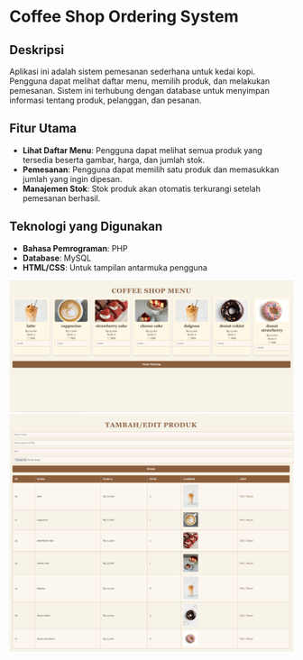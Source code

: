 # Coffee Shop Ordering System

## Deskripsi
Aplikasi ini adalah sistem pemesanan sederhana untuk kedai kopi. Pengguna dapat melihat daftar menu, memilih produk, dan melakukan pemesanan. Sistem ini terhubung dengan database untuk menyimpan informasi tentang produk, pelanggan, dan pesanan.

## Fitur Utama
- **Lihat Daftar Menu**: Pengguna dapat melihat semua produk yang tersedia beserta gambar, harga, dan jumlah stok.
- **Pemesanan**: Pengguna dapat memilih satu produk dan memasukkan jumlah yang ingin dipesan.
- **Manajemen Stok**: Stok produk akan otomatis terkurangi setelah pemesanan berhasil.

## Teknologi yang Digunakan
- **Bahasa Pemrograman**: PHP
- **Database**: MySQL
- **HTML/CSS**: Untuk tampilan antarmuka pengguna

<img src="screenshot/coffee_shop.png">
<img src="screenshot/coffee_shop_admin.png">

